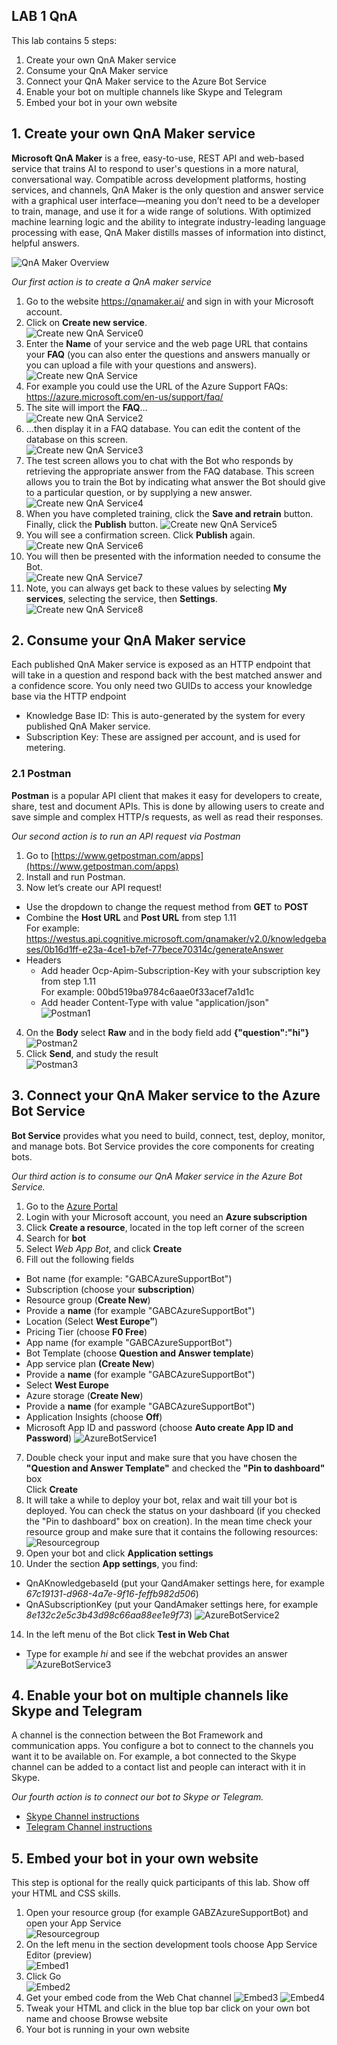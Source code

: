 ## LAB 1 QnA
This lab contains 5 steps:
1.	Create your own QnA Maker service
2. Consume your QnA Maker service
3.	Connect your QnA Maker service to the Azure Bot Service 
4.	Enable your bot on multiple channels like Skype and Telegram
5.	Embed your bot in your own website

## 1. Create your own QnA Maker service

**Microsoft QnA Maker** is a free, easy-to-use, REST API and web-based service that trains AI to respond to user's questions in a more natural, conversational way. Compatible across development platforms, hosting services, and channels, QnA Maker is the only question and answer service with a graphical user interface—meaning you don’t need to be a developer to train, manage, and use it for a wide range of solutions.
With optimized machine learning logic and the ability to integrate industry-leading language processing with ease, QnA Maker distills masses of information into distinct, helpful answers.

![QnA Maker Overview](https://github.com/Rubicon-BV/GlobalAzureBootcamp2018/blob/master/Lab1/Pics/botFrameworkArch.png)

_Our first action is to create a QnA maker service_
1. Go to the website https://qnamaker.ai/ and sign in with your Microsoft account.
2. Click on **Create new service**.  
![Create new QnA Service0](https://github.com/Rubicon-BV/GlobalAzureBootcamp2018/blob/master/Lab1/Pics/CreateQnAService0.png)
3. Enter the **Name** of your service and the web page URL that contains your **FAQ** (you can also enter the questions and answers manually or you can upload a file with your questions and answers).  
![Create new QnA Service](https://github.com/Rubicon-BV/GlobalAzureBootcamp2018/blob/master/Lab1/Pics/CreateQnAService.png)
4. For example you could use the URL of the Azure Support FAQs: https://azure.microsoft.com/en-us/support/faq/
5. The site will import the **FAQ**…  
![Create new QnA Service2](https://github.com/Rubicon-BV/GlobalAzureBootcamp2018/blob/master/Lab1/Pics/CreateQnAService2.png)
6. ...then display it in a FAQ database. You can edit the content of the database on this screen.  
![Create new QnA Service3](https://github.com/Rubicon-BV/GlobalAzureBootcamp2018/blob/master/Lab1/Pics/CreateQnAService3.png)
7. The test screen allows you to chat with the Bot who responds by retrieving the appropriate answer from the FAQ database. This screen allows you to train the Bot by indicating what answer the Bot should give to a particular question, or by supplying a new answer.  
![Create new QnA Service4](https://github.com/Rubicon-BV/GlobalAzureBootcamp2018/blob/master/Lab1/Pics/CreateQnAService4.png)
8. When you have completed training, click the **Save and retrain** button. Finally, click the **Publish** button.
![Create new QnA Service5](https://github.com/Rubicon-BV/GlobalAzureBootcamp2018/blob/master/Lab1/Pics/CreateQnAService5.png)
9. You will see a confirmation screen. Click **Publish** again.  
![Create new QnA Service6](https://github.com/Rubicon-BV/GlobalAzureBootcamp2018/blob/master/Lab1/Pics/CreateQnAService6.png)
11. You will then be presented with the information needed to consume the Bot.  
![Create new QnA Service7](https://github.com/Rubicon-BV/GlobalAzureBootcamp2018/blob/master/Lab1/Pics/CreateQnAService7.png)
12. Note, you can always get back to these values by selecting **My services**, selecting the service, then **Settings**.  
![Create new QnA Service8](https://github.com/Rubicon-BV/GlobalAzureBootcamp2018/blob/master/Lab1/Pics/CreateQnAService8.png)

## 2. Consume your QnA Maker service
Each published QnA Maker service is exposed as an HTTP endpoint that will take in a question and respond back with the best matched answer and a confidence score. You only need two GUIDs to access your knowledge base via the HTTP endpoint
* Knowledge Base ID: This is auto-generated by the system for every published QnA Maker service.  
* Subscription Key: These are assigned per account, and is used for metering.
 
### 2.1 Postman

**Postman** is a popular API client that makes it easy for developers to create, share, test and document APIs. This is done by allowing users to create and save simple and complex HTTP/s requests, as well as read their responses. 

_Our second action is to run an API request via Postman_

1. Go to [https://www.getpostman.com/apps](https://www.getpostman.com/apps)
2. Install and run Postman.
3. Now let’s create our API request!
  - Use the dropdown to change the request method from **GET** to **POST**
  - Combine the **Host URL** and **Post URL** from step 1.11  
  For example: https://westus.api.cognitive.microsoft.com/qnamaker/v2.0/knowledgebases/0b16d1ff-e23a-4ce1-b7ef-77bece70314c/generateAnswer
  - Headers
    - Add header Ocp-Apim-Subscription-Key with your subscription key from step 1.11  
    For example: 00bd519ba9784c6aae0f33acef7a1d1c
    - Add header Content-Type with value "application/json"  
    ![Postman1](https://github.com/Rubicon-BV/GlobalAzureBootcamp2018/blob/master/Lab1/Pics/Postman1.png)
4. On the **Body** select **Raw** and in the body field add **{"question":"hi"}**  
![Postman2](https://github.com/Rubicon-BV/GlobalAzureBootcamp2018/blob/master/Lab1/Pics/Postman2.png)
5. Click **Send**, and study the result  
![Postman3](https://github.com/Rubicon-BV/GlobalAzureBootcamp2018/blob/master/Lab1/Pics/Postman3.png)

## 3. Connect your QnA Maker service to the Azure Bot Service  
**Bot Service** provides what you need to build, connect, test, deploy, monitor, and manage bots. Bot Service provides the core components for creating bots.

_Our third action is to consume our QnA Maker service in the Azure Bot Service._

1. Go to the [Azure Portal](https://portal.azure.com/)
2. Login with your Microsoft account, you need an **Azure subscription**
3. Click **Create a resource**, located in the top left corner of the screen
4. Search for **bot**
5. Select _Web App Bot_, and click **Create**
6. Fill out the following fields
* Bot name (for example: "GABCAzureSupportBot")
* Subscription (choose your **subscription**)
* Resource group (**Create New**)
* Provide a **name** (for example "GABCAzureSupportBot")
* Location (Select **West Europe”**)
* Pricing Tier (choose **F0 Free**)
* App name (for example "GABCAzureSupportBot")
* Bot Template (choose **Question and Answer template**)
* App service plan **(Create New**)
* Provide a **name** (for example "GABCAzureSupportBot")
* Select **West Europe**
* Azure storage (**Create New**)
* Provide a **name** (for example "GABCAzureSupportBot")
* Application Insights (choose **Off**)
* Microsoft App ID and password (choose **Auto create App ID and Password**)
![AzureBotService1](https://github.com/Rubicon-BV/GlobalAzureBootcamp2018/blob/master/Lab1/Pics/AzureBotService1.png)
7. Double check your input and make sure that you have chosen the **"Question and Answer Template"** and checked the **"Pin to dashboard"** box  
Click **Create**
8. It will take a while to deploy your bot, relax and wait till your bot is deployed. You can check the status on your dashboard (if you checked the "Pin to dashboard" box on creation). In the mean time check your resource group and make sure that it contains the following resources:  
![Resourcegroup](https://github.com/Rubicon-BV/GlobalAzureBootcamp2018/blob/master/Lab1/Pics/resourcegroup.png)
9. Open your bot and click **Application settings**
13. Under the section **App settings**, you find:
* QnAKnowledgebaseId (put your QandAmaker settings here, for example _67c19131-d968-4a7e-9f16-feffb982d506_)
* QnASubscriptionKey (put your QandAmaker settings here, for example _8e132c2e5c3b43d98c66aa88ee1e9f73_)
![AzureBotService2](https://github.com/Rubicon-BV/GlobalAzureBootcamp2018/blob/master/Lab1/Pics/AzureBotService2.png)
14. In the left menu of the Bot click **Test in Web Chat**
* Type for example _hi_ and see if the webchat provides an answer
![AzureBotService3](https://github.com/Rubicon-BV/GlobalAzureBootcamp2018/blob/master/Lab1/Pics/AzureBotService3.png)

## 4. Enable your bot on multiple channels like Skype and Telegram
A channel is the connection between the Bot Framework and communication apps. You configure a bot to connect to the channels you want it to be available on. For example, a bot connected to the Skype channel can be added to a contact list and people can interact with it in Skype.

_Our fourth action is to connect our bot to Skype or Telegram._

* [Skype Channel instructions](https://docs.microsoft.com/en-us/azure/bot-service/bot-service-channel-connect-skype)
* [Telegram Channel instructions](https://docs.microsoft.com/en-us/azure/bot-service/bot-service-channel-connect-telegram)

## 5. Embed your bot in your own website
This step is optional for the really quick participants of this lab. Show off your HTML and CSS skills.

1. Open your resource group (for example GABZAzureSupportBot) and open your App Service  
![Resourcegroup](https://github.com/Rubicon-BV/GlobalAzureBootcamp2018/blob/master/Lab1/Pics/resourcegroup.png)
2.	On the left menu in the section development tools choose App Service Editor (preview)  
![Embed1](https://github.com/Rubicon-BV/GlobalAzureBootcamp2018/blob/master/Lab1/Pics/Embed1.png)
3.	Click Go  
![Embed2](https://github.com/Rubicon-BV/GlobalAzureBootcamp2018/blob/master/Lab1/Pics/Embed2.png)
4.	Get your embed code from the Web Chat channel
![Embed3](https://github.com/Rubicon-BV/GlobalAzureBootcamp2018/blob/master/Lab1/Pics/Embed3.png)
![Embed4](https://github.com/Rubicon-BV/GlobalAzureBootcamp2018/blob/master/Lab1/Pics/Embed4.png)
5. Tweak your HTML and click in the blue top bar click on your own bot name and choose Browse website
6. Your bot is running in your own website

